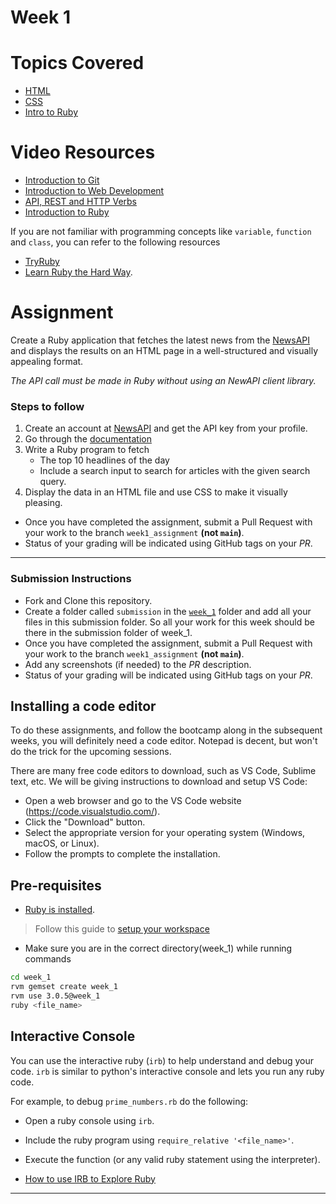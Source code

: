 # Week 1
# Topics Covered
* [HTML](./HTML.md)
* [CSS](./CSS.md)
* [Intro to Ruby](./intro_to_ruby.md)

# Video Resources
* [Introduction to Git](https://youtu.be/VtQnFaybZ7g?si=YWhEbQS6jxu_TUbs)
* [Introduction to Web Development](https://youtu.be/BQ-j0mXhNL0?si=QD5g0tosG62chTjN)
* [API, REST and HTTP Verbs](https://youtu.be/shSa9-Y7HIQ?si=rIAK386PjPdbJnMI)
* [Introduction to Ruby](https://youtu.be/GQoQoJmmAuM?si=k7a_IZuEm0_7yIeE)

If you are not familiar with programming concepts like `variable`, `function` and `class`,
you can refer to the following resources
- [TryRuby](https://try.ruby-lang.org/)
- [Learn Ruby the Hard Way](https://learnrubythehardway.org/book/).

# Assignment 

Create a Ruby application that fetches the latest news from the [NewsAPI](https://newsapi.org/) and displays the results on an HTML page in a well-structured and visually appealing format.

*The API call must be made in Ruby without using an NewAPI client library.*

### Steps to follow

1. Create an account at [NewsAPI](https://newsapi.org/) and get the API key from your profile.  
2. Go through the [documentation](https://newsapi.org/docs)
3. Write a Ruby program to fetch 
    - The top 10 headlines of the day
    - Include a search input to search for articles with the given search query.
4. Display the data in an HTML file and use CSS to make it visually pleasing.


* Once you have completed the assignment, submit a Pull Request with your work to the branch `week1_assignment` **(not `main`)**.
* Status of your grading will be indicated using GitHub tags on your _PR_.

---

### Submission Instructions

* Fork and Clone this repository.
* Create a folder called `submission` in the [`week_1`](./) folder and add all your files in this submission folder. So all your work for this week should be there in the submission folder of week_1.
* Once you have completed the assignment, submit a Pull Request with your work to the branch `week1_assignment` **(not `main`)**.
* Add any screenshots (if needed) to the _PR_ description.
* Status of your grading will be indicated using GitHub tags on your _PR_.

## Installing a code editor

To do these assignments, and follow the bootcamp along in the subsequent weeks, you will definitely need a code editor. Notepad is decent, but won't do the trick for the upcoming sessions.

There are many free code editors to download, such as VS Code, Sublime text, etc. We will be giving instructions to download and setup VS Code:

- Open a web browser and go to the VS Code website (https://code.visualstudio.com/).
- Click the "Download" button.
- Select the appropriate version for your operating system (Windows, macOS, or Linux).
- Follow the prompts to complete the installation.

## Pre-requisites
- [Ruby is installed](../setup).

> Follow this guide to [setup your workspace](../setup)

- Make sure you are in the correct directory(week_1) while running commands
```bash
cd week_1
rvm gemset create week_1
rvm use 3.0.5@week_1
ruby <file_name>
```

## Interactive Console

You can use the interactive ruby (`irb`) to help understand and debug
your code. `irb` is similar to python's interactive console and lets you
run any ruby code.

For example, to debug `prime_numbers.rb` do the following:
- Open a ruby console using `irb`.
- Include the ruby program using `require_relative '<file_name>'`.
- Execute the function (or any valid ruby statement using the
  interpreter).

- [How to use IRB to Explore Ruby](https://www.digitalocean.com/community/tutorials/how-to-use-irb-to-explore-ruby)

---
